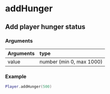 # addHunger
## Add player hunger status
### Arguments
| Arguments    | type |
| ---------- | :--------- |
| value | number (min 0, max 1000) |

### Example
```lua
Player.addHunger(500)
```